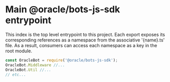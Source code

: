 # Main @oracle/bots-js-sdk entrypoint

This index is the top level entrypoint to this project.
Each export exposes its corresponding references as a namespace
from the associative '{name}.ts' file. As a result, consumers can access each
namespace as a key in the root module.

```javascript
const OracleBot = require('@oracle/bots-js-sdk');
OracleBot.Middleware //...
OracleBot.Util //...
// etc...
```